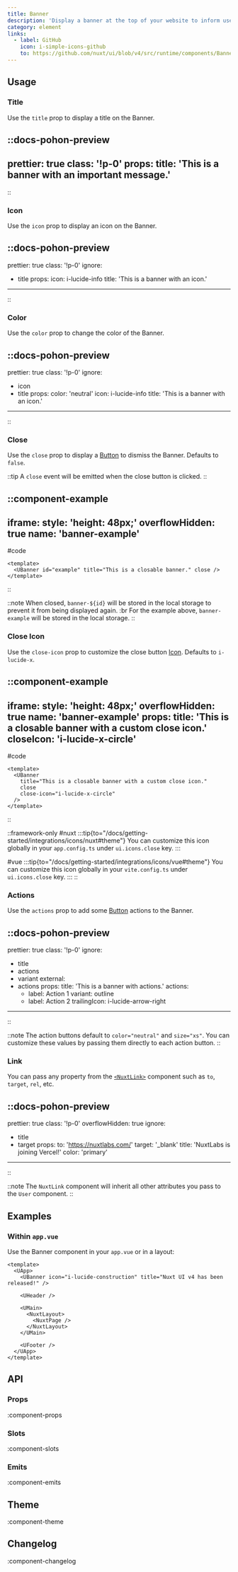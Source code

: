 ```yaml
---
title: Banner
description: 'Display a banner at the top of your website to inform users about important information.'
category: element
links:
  - label: GitHub
    icon: i-simple-icons-github
    to: https://github.com/nuxt/ui/blob/v4/src/runtime/components/Banner.vue
---
```


## Usage

### Title

Use the `title` prop to display a title on the Banner.

::docs-pohon-preview
---
prettier: true
class: '!p-0'
props:
  title: 'This is a banner with an important message.'
---
::

### Icon

Use the `icon` prop to display an icon on the Banner.

::docs-pohon-preview
---
prettier: true
class: '!p-0'
ignore:
  - title
props:
  icon: i-lucide-info
  title: 'This is a banner with an icon.'
---
::

### Color

Use the `color` prop to change the color of the Banner.

::docs-pohon-preview
---
prettier: true
class: '!p-0'
ignore:
  - icon
  - title
props:
  color: 'neutral'
  icon: i-lucide-info
  title: 'This is a banner with an icon.'
---
::

### Close

Use the `close` prop to display a [Button](/docs/components/button) to dismiss the Banner. Defaults to `false`.

::tip
A `close` event will be emitted when the close button is clicked.
::

::component-example
---
iframe:
  style: 'height: 48px;'
overflowHidden: true
name: 'banner-example'
---
#code

```vue
<template>
  <UBanner id="example" title="This is a closable banner." close />
</template>
```

::

::note
When closed, `banner-${id}` will be stored in the local storage to prevent it from being displayed again. :br For the example above, `banner-example` will be stored in the local storage.
::

### Close Icon

Use the `close-icon` prop to customize the close button [Icon](/docs/components/icon). Defaults to `i-lucide-x`.

::component-example
---
iframe:
  style: 'height: 48px;'
overflowHidden: true
name: 'banner-example'
props:
  title: 'This is a closable banner with a custom close icon.'
  closeIcon: 'i-lucide-x-circle'
---
#code

```vue
<template>
  <UBanner
    title="This is a closable banner with a custom close icon."
    close
    close-icon="i-lucide-x-circle"
  />
</template>
```

::

::framework-only
#nuxt
:::tip{to="/docs/getting-started/integrations/icons/nuxt#theme"}
You can customize this icon globally in your `app.config.ts` under `ui.icons.close` key.
:::

#vue
:::tip{to="/docs/getting-started/integrations/icons/vue#theme"}
You can customize this icon globally in your `vite.config.ts` under `ui.icons.close` key.
:::
::

### Actions

Use the `actions` prop to add some [Button](/docs/components/button) actions to the Banner.

::docs-pohon-preview
---
prettier: true
class: '!p-0'
ignore:
  - title
  - actions
  - variant
external:
  - actions
props:
  title: 'This is a banner with actions.'
  actions:
    - label: Action 1
      variant: outline
    - label: Action 2
      trailingIcon: i-lucide-arrow-right
---
::

::note
The action buttons default to `color="neutral"` and `size="xs"`. You can customize these values by passing them directly to each action button.
::

### Link

You can pass any property from the [`<NuxtLink>`](https://nuxt.com/docs/api/components/nuxt-link) component such as `to`, `target`, `rel`, etc.

::docs-pohon-preview
---
prettier: true
class: '!p-0'
overflowHidden: true
ignore:
  - title
  - target
props:
  to: 'https://nuxtlabs.com/'
  target: '_blank'
  title: 'NuxtLabs is joining Vercel!'
  color: 'primary'
---
::

::note
The `NuxtLink` component will inherit all other attributes you pass to the `User` component.
::

## Examples

### Within `app.vue`

Use the Banner component in your `app.vue` or in a layout:

```vue [app.vue]{3}
<template>
  <UApp>
    <UBanner icon="i-lucide-construction" title="Nuxt UI v4 has been released!" />

    <UHeader />

    <UMain>
      <NuxtLayout>
        <NuxtPage />
      </NuxtLayout>
    </UMain>

    <UFooter />
  </UApp>
</template>
```

## API

### Props

:component-props

### Slots

:component-slots

### Emits

:component-emits

## Theme

:component-theme

## Changelog

:component-changelog

